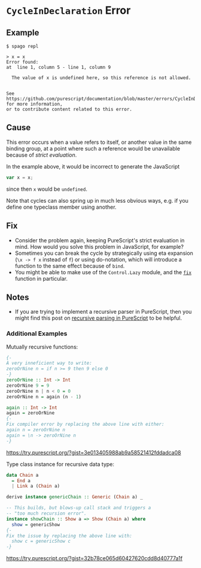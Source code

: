 # `CycleInDeclaration` Error

## Example

```text
$ spago repl

> x = x
Error found:
at  line 1, column 5 - line 1, column 9

  The value of x is undefined here, so this reference is not allowed.


See https://github.com/purescript/documentation/blob/master/errors/CycleInDeclaration.md for more information,
or to contribute content related to this error.
```

## Cause

This error occurs when a value refers to itself, or another value in the same binding group, at a point where such a reference would be unavailable because of _strict evaluation_.

In the example above, it would be incorrect to generate the JavaScript

```javascript
var x = x;
```

since then `x` would be `undefined`.

Note that cycles can also spring up in much less obvious ways, e.g. if you define one typeclass member using another.

## Fix

- Consider the problem again, keeping PureScript's strict evaluation in mind. How would you solve this problem in JavaScript, for example?
- Sometimes you can break the cycle by strategically using eta expansion (`\x -> f x` instead of `f`) or using do-notation, which will introduce a function to the same effect because of `bind`.
- You might be able to make use of the `Control.Lazy` module, and the [`fix`](https://pursuit.purescript.org/packages/purescript-control/4.1.0/docs/Control.Lazy#v:fix) function in particular.

## Notes

- If you are trying to implement a recursive parser in PureScript, then you might find this post on [recursive parsing in PureScript](https://github.com/Thimoteus/SandScript/wiki/2.-Parsing-recursively) to be helpful.

### Additional Examples

Mutually recursive functions:
```purs
{-
A very inneficient way to write:
zeroOrNine n = if n >= 9 then 9 else 0
-}
zeroOrNine :: Int -> Int
zeroOrNine 9 = 9
zeroOrNine n | n < 0 = 0
zeroOrNine n = again (n - 1)

again :: Int -> Int
again = zeroOrNine
{-
Fix compiler error by replacing the above line with either:
again n = zeroOrNine n
again = \n -> zeroOrNine n
-}
```
https://try.purescript.org/?gist=3e013405988ab9a58521412fddadca08

Type class instance for recursive data type:
```purs
data Chain a
  = End a
  | Link a (Chain a)

derive instance genericChain :: Generic (Chain a) _

-- This builds, but blows-up call stack and triggers a
-- "too much recursion error".
instance showChain :: Show a => Show (Chain a) where
  show = genericShow
{-
Fix the issue by replacing the above line with:
  show c = genericShow c
-}
```
https://try.purescript.org/?gist=32b78ce065d60427620cdd8d40777a1f
